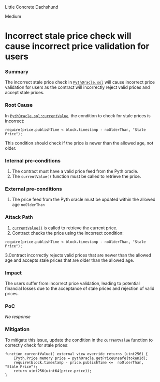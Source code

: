 Little Concrete Dachshund

Medium

# Incorrect stale price check will cause incorrect price validation for users

### Summary

The incorrect stale price check in [`PythOracle.sol`](https://github.com/sherlock-audit/2024-11-oku/blob/main/oku-custom-order-types/contracts/oracle/External/PythOracle.sol?plain=1#L29) will cause incorrect price validation for users as the contract will incorrectly reject valid prices and accept stale prices.

### Root Cause

In [`PythOracle.sol:currentValue`](https://github.com/sherlock-audit/2024-11-oku/blob/main/oku-custom-order-types/contracts/oracle/External/PythOracle.sol?plain=1#L26), the condition to check for stale prices is incorrect:

```solidity
require(price.publishTime < block.timestamp - noOlderThan, "Stale Price");
```

This condition should check if the price is newer than the allowed age, not older.

### Internal pre-conditions

1. The contract must have a valid price feed from the Pyth oracle.
2. The `currentValue()` function must be called to retrieve the price.

### External pre-conditions

1. The price feed from the Pyth oracle must be updated within the allowed age `noOlderThan`

### Attack Path

1. [`currentValue()`](https://github.com/sherlock-audit/2024-11-oku/blob/main/oku-custom-order-types/contracts/oracle/External/PythOracle.sol?plain=1#L26) is called to retrieve the current price.
2. Contract checks the price using the incorrect condition:
```solidity
require(price.publishTime < block.timestamp - noOlderThan, "Stale Price");
```
3.Contract incorrectly rejects valid prices that are newer than the allowed age and accepts stale prices that are older than the allowed age.

### Impact

The users suffer from incorrect price validation, leading to potential financial losses due to the acceptance of stale prices and rejection of valid prices.

### PoC

_No response_

### Mitigation

To mitigate this issue, update the condition in the `currentValue` function to correctly check for stale prices:

```solidity
function currentValue() external view override returns (uint256) {
    IPyth.Price memory price = pythOracle.getPriceUnsafe(tokenId);
    require(block.timestamp - price.publishTime <=  noOlderThan, "Stale Price");
    return uint256(uint64(price.price));
}
```